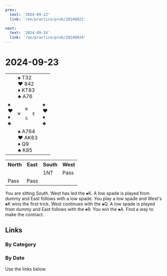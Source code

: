 ```yaml
---
prev:
  text: '2024-09-22'
  link: '/en/practice/prob/20240922'

next:
  text: '2024-09-24'
  link: '/en/practice/prob/20240924'
---
```


# 2024-09-23

<table class="deal">
	<tr>
		<td></td>
		<td>♠ T32<br>♥ 842<br>♦ KT83<br>♣ A76</td>
		<td></td>
	</tr>
	<tr>
		<td>♠ <br>♥ <br>♦ <br>♣ </td>
		<td><pre>   N<br>W     E<br>   S</pre></td>
		<td>♠ <br>♥ <br>♦ <br>♣ </td>
	</tr>
	<tr>
		<td></td>
		<td>♠ A764<br>♥ AK63<br>♦ Q9<br>♣ K85</td>
		<td></td>
	</tr>
</table>

<table class="auction">
	<tr>
		<th>North</th>
		<th>East</th>
		<th>South</th>
		<th>West</th>
	</tr>
	<tr>
		<td></td>
		<td></td>
		<td>1NT</td>
		<td>Pass</td>
	</tr>
	<tr>
		<td>Pass</td>
		<td>Pass</td>
		<td></td>
		<td></td>
	</tr>
</table>

You are sitting South. West has led the ♠K. A low spade is played from dummy and East follows with a low spade. You play a low spade and West's ♠K wins the first trick. West continues with the ♠Q. A low spade is played from dummy and East follows with the ♠9. You win the ♠A. Find a way to make the contract.

## Links

[<Badge type="tip" text="Check Solution"/>](/en/learning/prob/20240923)

### By Category

[<Badge type="tip" text="<--"/>](/en/practice/prob/20240921)
[<Badge type="tip" text="Calendar"/>](/en/practice/calendar/202409)
[<Badge type="tip" text="-->"/>](/en/practice/prob/20240926)

### By Date

Use the links below.